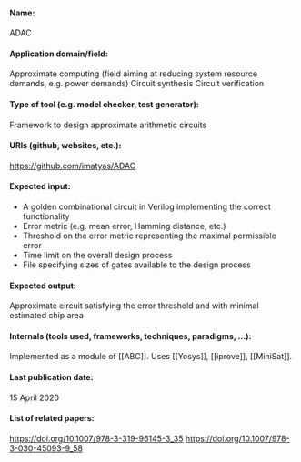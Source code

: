 #### Name:
ADAC

#### Application domain/field:
Approximate computing (field aiming at reducing system resource demands, e.g. power demands)
Circuit synthesis
Circuit verification

#### Type of tool (e.g. model checker, test generator):
Framework to design approximate arithmetic circuits

#### URIs (github, websites, etc.):
https://github.com/imatyas/ADAC

#### Expected input:
- A golden combinational circuit in Verilog implementing the correct functionality
- Error metric (e.g. mean error, Hamming distance, etc.)
- Threshold on the error metric representing the maximal permissible error
- Time limit on the overall design process
- File specifying sizes of gates available to the design process

#### Expected output:
Approximate circuit satisfying the error threshold and with minimal estimated chip area

#### Internals (tools used, frameworks, techniques, paradigms, ...):
Implemented as a module of [[ABC]].
Uses [[Yosys]], [[iprove]], [[MiniSat]].

#### Last publication date:
15 April 2020

#### List of related papers:
https://doi.org/10.1007/978-3-319-96145-3_35
https://doi.org/10.1007/978-3-030-45093-9_58

